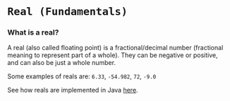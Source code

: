 # `Real (Fundamentals)`
### What is a real?
A real (also called floating point) is a fractional/decimal number (fractional meaning to represent part of a whole). They can be negative or positive, and can also be just a whole number.

Some examples of reals are: `6.33`, `-54.982`, `72`, `-9.0`

See how reals are implemented in Java [here]().
